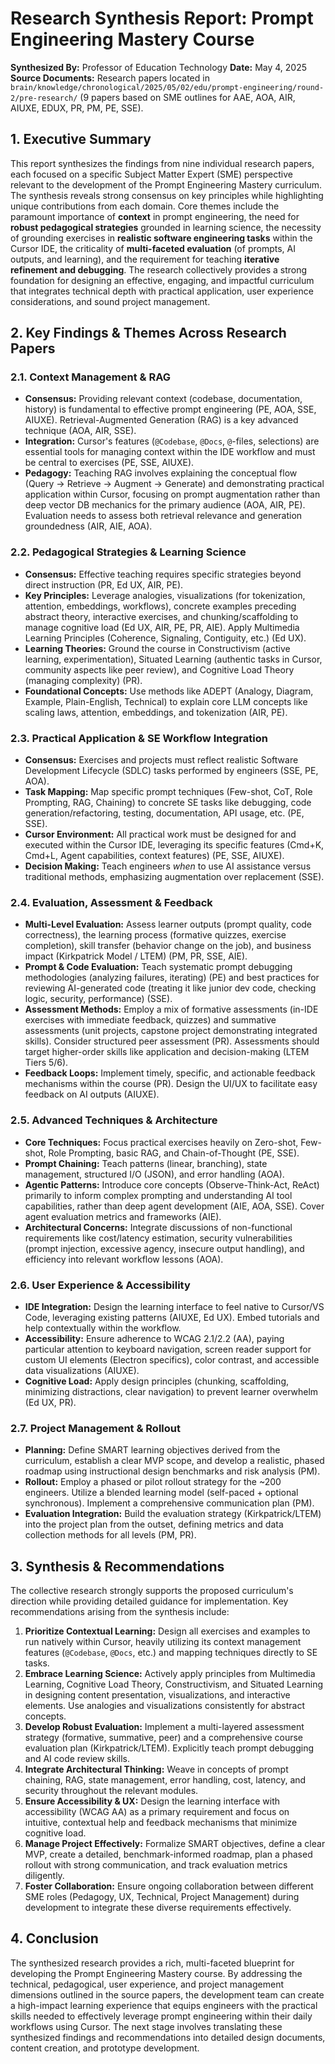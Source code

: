 # Research Synthesis Report: Prompt Engineering Mastery Course

**Synthesized By:** Professor of Education Technology
**Date:** May 4, 2025
**Source Documents:** Research papers located in `brain/knowledge/chronological/2025/05/02/edu/prompt-engineering/round-2/pre-research/` (9 papers based on SME outlines for AAE, AOA, AIR, AIUXE, EDUX, PR, PM, PE, SSE).

## 1. Executive Summary

This report synthesizes the findings from nine individual research papers, each focused on a specific Subject Matter Expert (SME) perspective relevant to the development of the Prompt Engineering Mastery curriculum. The synthesis reveals strong consensus on key principles while highlighting unique contributions from each domain. Core themes include the paramount importance of **context** in prompt engineering, the need for **robust pedagogical strategies** grounded in learning science, the necessity of grounding exercises in **realistic software engineering tasks** within the Cursor IDE, the criticality of **multi-faceted evaluation** (of prompts, AI outputs, and learning), and the requirement for teaching **iterative refinement and debugging**. The research collectively provides a strong foundation for designing an effective, engaging, and impactful curriculum that integrates technical depth with practical application, user experience considerations, and sound project management.

## 2. Key Findings & Themes Across Research Papers

### 2.1. Context Management & RAG
*   **Consensus:** Providing relevant context (codebase, documentation, history) is fundamental to effective prompt engineering (PE, AOA, SSE, AIUXE). Retrieval-Augmented Generation (RAG) is a key advanced technique (AOA, AIR, SSE).
*   **Integration:** Cursor's features (`@Codebase`, `@Docs`, `@`-files, selections) are essential tools for managing context within the IDE workflow and must be central to exercises (PE, SSE, AIUXE).
*   **Pedagogy:** Teaching RAG involves explaining the conceptual flow (Query -> Retrieve -> Augment -> Generate) and demonstrating practical application within Cursor, focusing on prompt augmentation rather than deep vector DB mechanics for the primary audience (AOA, AIR, PE). Evaluation needs to assess both retrieval relevance and generation groundedness (AIR, AIE, AOA).

### 2.2. Pedagogical Strategies & Learning Science
*   **Consensus:** Effective teaching requires specific strategies beyond direct instruction (PR, Ed UX, AIR, PE).
*   **Key Principles:** Leverage analogies, visualizations (for tokenization, attention, embeddings, workflows), concrete examples preceding abstract theory, interactive exercises, and chunking/scaffolding to manage cognitive load (Ed UX, AIR, PE, PR, AIE). Apply Multimedia Learning Principles (Coherence, Signaling, Contiguity, etc.) (Ed UX).
*   **Learning Theories:** Ground the course in Constructivism (active learning, experimentation), Situated Learning (authentic tasks in Cursor, community aspects like peer review), and Cognitive Load Theory (managing complexity) (PR).
*   **Foundational Concepts:** Use methods like ADEPT (Analogy, Diagram, Example, Plain-English, Technical) to explain core LLM concepts like scaling laws, attention, embeddings, and tokenization (AIR, PE).

### 2.3. Practical Application & SE Workflow Integration
*   **Consensus:** Exercises and projects must reflect realistic Software Development Lifecycle (SDLC) tasks performed by engineers (SSE, PE, AOA).
*   **Task Mapping:** Map specific prompt techniques (Few-shot, CoT, Role Prompting, RAG, Chaining) to concrete SE tasks like debugging, code generation/refactoring, testing, documentation, API usage, etc. (PE, SSE).
*   **Cursor Environment:** All practical work must be designed for and executed within the Cursor IDE, leveraging its specific features (Cmd+K, Cmd+L, Agent capabilities, context features) (PE, SSE, AIUXE).
*   **Decision Making:** Teach engineers *when* to use AI assistance versus traditional methods, emphasizing augmentation over replacement (SSE).

### 2.4. Evaluation, Assessment & Feedback
*   **Multi-Level Evaluation:** Assess learner outputs (prompt quality, code correctness), the learning process (formative quizzes, exercise completion), skill transfer (behavior change on the job), and business impact (Kirkpatrick Model / LTEM) (PM, PR, SSE, AIE).
*   **Prompt & Code Evaluation:** Teach systematic prompt debugging methodologies (analyzing failures, iterating) (PE) and best practices for reviewing AI-generated code (treating it like junior dev code, checking logic, security, performance) (SSE).
*   **Assessment Methods:** Employ a mix of formative assessments (in-IDE exercises with immediate feedback, quizzes) and summative assessments (unit projects, capstone project demonstrating integrated skills). Consider structured peer assessment (PR). Assessments should target higher-order skills like application and decision-making (LTEM Tiers 5/6).
*   **Feedback Loops:** Implement timely, specific, and actionable feedback mechanisms within the course (PR). Design the UI/UX to facilitate easy feedback on AI outputs (AIUXE).

### 2.5. Advanced Techniques & Architecture
*   **Core Techniques:** Focus practical exercises heavily on Zero-shot, Few-shot, Role Prompting, basic RAG, and Chain-of-Thought (PE, SSE).
*   **Prompt Chaining:** Teach patterns (linear, branching), state management, structured I/O (JSON), and error handling (AOA).
*   **Agentic Patterns:** Introduce core concepts (Observe-Think-Act, ReAct) primarily to inform complex prompting and understanding AI tool capabilities, rather than deep agent development (AIE, AOA, SSE). Cover agent evaluation metrics and frameworks (AIE).
*   **Architectural Concerns:** Integrate discussions of non-functional requirements like cost/latency estimation, security vulnerabilities (prompt injection, excessive agency, insecure output handling), and efficiency into relevant workflow lessons (AOA).

### 2.6. User Experience & Accessibility
*   **IDE Integration:** Design the learning interface to feel native to Cursor/VS Code, leveraging existing patterns (AIUXE, Ed UX). Embed tutorials and help contextually within the workflow.
*   **Accessibility:** Ensure adherence to WCAG 2.1/2.2 (AA), paying particular attention to keyboard navigation, screen reader support for custom UI elements (Electron specifics), color contrast, and accessible data visualizations (AIUXE).
*   **Cognitive Load:** Apply design principles (chunking, scaffolding, minimizing distractions, clear navigation) to prevent learner overwhelm (Ed UX, PR).

### 2.7. Project Management & Rollout
*   **Planning:** Define SMART learning objectives derived from the curriculum, establish a clear MVP scope, and develop a realistic, phased roadmap using instructional design benchmarks and risk analysis (PM).
*   **Rollout:** Employ a phased or pilot rollout strategy for the ~200 engineers. Utilize a blended learning model (self-paced + optional synchronous). Implement a comprehensive communication plan (PM).
*   **Evaluation Integration:** Build the evaluation strategy (Kirkpatrick/LTEM) into the project plan from the outset, defining metrics and data collection methods for all levels (PM, PR).

## 3. Synthesis & Recommendations

The collective research strongly supports the proposed curriculum's direction while providing detailed guidance for implementation. Key recommendations arising from the synthesis include:

1.  **Prioritize Contextual Learning:** Design all exercises and examples to run natively within Cursor, heavily utilizing its context management features (`@Codebase`, `@Docs`, etc.) and mapping techniques directly to SE tasks.
2.  **Embrace Learning Science:** Actively apply principles from Multimedia Learning, Cognitive Load Theory, Constructivism, and Situated Learning in designing content presentation, visualizations, and interactive elements. Use analogies and visualizations consistently for abstract concepts.
3.  **Develop Robust Evaluation:** Implement a multi-layered assessment strategy (formative, summative, peer) and a comprehensive course evaluation plan (Kirkpatrick/LTEM). Explicitly teach prompt debugging and AI code review skills.
4.  **Integrate Architectural Thinking:** Weave in concepts of prompt chaining, RAG, state management, error handling, cost, latency, and security throughout the relevant modules.
5.  **Ensure Accessibility & UX:** Design the learning interface with accessibility (WCAG AA) as a primary requirement and focus on intuitive, contextual help and feedback mechanisms that minimize cognitive load.
6.  **Manage Project Effectively:** Formalize SMART objectives, define a clear MVP, create a detailed, benchmark-informed roadmap, plan a phased rollout with strong communication, and track evaluation metrics diligently.
7.  **Foster Collaboration:** Ensure ongoing collaboration between different SME roles (Pedagogy, UX, Technical, Project Management) during development to integrate these diverse requirements effectively.

## 4. Conclusion

The synthesized research provides a rich, multi-faceted blueprint for developing the Prompt Engineering Mastery course. By addressing the technical, pedagogical, user experience, and project management dimensions outlined in the source papers, the development team can create a high-impact learning experience that equips engineers with the practical skills needed to effectively leverage prompt engineering within their daily workflows using Cursor. The next stage involves translating these synthesized findings and recommendations into detailed design documents, content creation, and prototype development. 